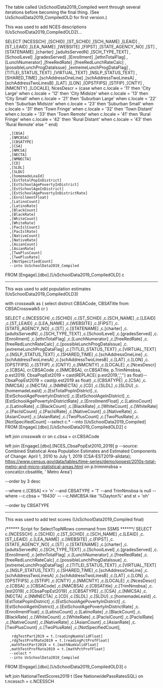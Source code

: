 The table called UsSchoolData2019_Compiled went through several iterations before becoming the final thing. (See UsSchoolData2019_CompiledOLD for first version.)

This was used to add NCES descriptions (UsSchoolData2019_CompiledOLD2)...

SELECT 
[NCESSCH]
      ,[SCHID]
      ,[ST_SCHID]
      ,[SCH_NAME]
      ,[LEAID]
      ,[ST_LEAID]
      ,[LEA_NAME]
      ,[WEBSITE]
      ,[FIPST]
      ,[STATE_AGENCY_NO]
      ,[ST]
      ,[STATENAME]
      ,[charter]
      ,[adultsServedN]
      ,[SCH_TYPE_TEXT]
      ,[SchoolLevel]
      ,[gradesServed]
      ,[Enrollment]
      ,[ethnTotalFlag]
      ,[LunchNumerator]
      ,[freeRedRate]
      ,[freeRedLunchRateCalc]
      ,[possibleLunchProgDataIssue]
      ,[extremeLunchProgDataFlag]
      ,[TITLEI_STATUS_TEXT]
      ,[VIRTUAL_TEXT]
      ,[NSLP_STATUS_TEXT]
      ,[SHARED_TIME]
      ,[schAddressOneLine]
      ,[schAddressTwoLinesA]
      ,[schAddressTwoLinesB]
      ,[LAT]
      ,[LON]
      ,[OPSTFIPS]
      ,[STFIP]
      ,[CNTY]
      ,[NMCNTY]
      ,[LOCALE],
	  NcesDescr = (case
				when c.locale = '11' then 'City Large'
				when c.locale = '12' then 'City Midsize'
				when c.locale = '13' then 'City Small'
				when c.locale = '21' then 'Suburban Large'
				when c.locale = '22' then 'Suburban Midsize'
				when c.locale = '23' then 'Suburban Small'
				when c.locale = '31' then 'Town Fringe'
				when c.locale = '32' then 'Town Distant'
				when c.locale = '33' then 'Town Remote'
				when c.locale = '41' then 'Rural Fringe'
				when c.locale = '42' then 'Rural Distant'
				when c.locale = '43' then 'Rural Remote'
				else '' end)

      ,[CBSA]
      ,[NMCBSA]
      ,[CBSATYPE]
      ,[CSA]
      ,[NMCSA]
      ,[NECTA]
      ,[NMNECTA]
      ,[CD]
      ,[SLDL]
      ,[SLDU]
      ,[homemadeLeaId]
      ,[EstTotalPopInDistrict]
      ,[EstSchoolAgePovertyInDistrict]
      ,[EstSchoolAgeInDistrict]
      ,[EstSchoolAgePovertyInDistrictRate]
      ,[EnrollmentFloat]
      ,[LatinoCount]
      ,[LatinoRate]
      ,[BlackCount]
      ,[BlackRate]
      ,[WhiteCount]
      ,[WhiteRate]
      ,[PacIslCount]
      ,[PacIslRate]
      ,[NativeCount]
      ,[NativeRate]
      ,[AsianCount]
      ,[AsianRate]
      ,[TwoPlusCount]
      ,[TwoPlusRate]
      ,[NotSpecifiedCount]
	  --into UsSchoolData2019_Compiled
  FROM [Engage].[dbo].[UsSchoolData2019_CompiledOLD] c
  
 ------------------
 
  This was used to add population estimates (UsSchoolData2019_CompiledOLD3)
  
with crosswalk as (
select distinct CBSACode, CBSATitle from CBSACrosswalk5 cr
)

SELECT c.[NCESSCH]
      ,c.[SCHID]
      ,c.[ST_SCHID]
      ,c.[SCH_NAME]
      ,c.[LEAID]
      ,c.[ST_LEAID]
      ,c.[LEA_NAME]
      ,c.[WEBSITE]
      ,c.[FIPST]
      ,c.[STATE_AGENCY_NO]
      ,c.[ST]
      ,c.[STATENAME]
      ,c.[charter]
      ,c.[adultsServedN]
      ,c.[SCH_TYPE_TEXT]
      ,c.[SchoolLevel]
      ,c.[gradesServed]
      ,c.[Enrollment]
      ,c.[ethnTotalFlag]
      ,c.[LunchNumerator]
      ,c.[freeRedRate]
      ,c.[freeRedLunchRateCalc]
      ,c.[possibleLunchProgDataIssue]
      ,c.[extremeLunchProgDataFlag]
      ,c.[TITLEI_STATUS_TEXT]
      ,c.[VIRTUAL_TEXT]
      ,c.[NSLP_STATUS_TEXT]
      ,c.[SHARED_TIME]
      ,c.[schAddressOneLine]
      ,c.[schAddressTwoLinesA]
      ,c.[schAddressTwoLinesB]
      ,c.[LAT]
      ,c.[LON]
      ,c.[OPSTFIPS]
      ,c.[STFIP]
      ,c.[CNTY]
      ,c.[NMCNTY]
      ,c.[LOCALE]
      ,c.[NcesDescr]
      ,c.[CBSA], cr.CBSACode
      ,c.[NMCBSA], cr.CBSATitle, p.TrimNmsbsa, p.est2019, CbsaPopEst2019 = cast(REPLACE( p.est2019,',','') as float)-- CbsaPopEst2019 = cast(p.est2019 as float)
      ,c.[CBSATYPE]
      ,c.[CSA]
      ,c.[NMCSA]
      ,c.[NECTA]
      ,c.[NMNECTA]
      ,c.[CD]
      ,c.[SLDL]
      ,c.[SLDU]
      ,c.[homemadeLeaId]
      ,c.[EstTotalPopInDistrict]
      ,c.[EstSchoolAgePovertyInDistrict]
      ,c.[EstSchoolAgeInDistrict]
      ,c.[EstSchoolAgePovertyInDistrictRate]
      ,c.[EnrollmentFloat]
      ,c.[LatinoCount]
      ,c.[LatinoRate]
      ,c.[BlackCount]
      ,c.[BlackRate]
      ,c.[WhiteCount]
      ,c.[WhiteRate]
      ,c.[PacIslCount]
      ,c.[PacIslRate]
      ,c.[NativeCount]
      ,c.[NativeRate]
      ,c.[AsianCount]
      ,c.[AsianRate]
      ,c.[TwoPlusCount]
      ,c.[TwoPlusRate]
      ,c.[NotSpecifiedCount]
	  --select  c.*
	  --into [UsSchoolData2019_Compiled]
  FROM [Engage].[dbo].[UsSchoolData2019_CompiledOLD2] c

left join crosswalk cr
on c.cbsa = cr.CBSACode 

left join [Engage].[dbo].[NCES_CbsaPopEst2010_2019] p --source: Combined Statistical Area Population Estimates and Estimated Components of Change: April 1, 2010 to July 1, 2019 (CSA-EST2019-alldata); https://www.census.gov/data/tables/time-series/demo/popest/2010s-total-metro-and-micro-statistical-areas.html
on p.trimnmsbsa = concat(cr.cbsatitle, ' Metro Area')

--order by 3 desc

--where c.[CBSA] <> 'n'
--and CBSATYPE = '1'
--and TrimNmsbsa is null
--where --c.cbsa = '19430' -- 
--c.NMCBSA like '%Dayton%' and st = 'oh'

--order by CBSATYPE

---------------------

This was used to add test scores (UsSchoolData2019_Compiled final)

/****** Script for SelectTopNRows command from SSMS  ******/
SELECT  
	   c.[NCESSCH]
      ,c.[SCHID]
      ,c.[ST_SCHID]
      ,c.[SCH_NAME]
      ,c.[LEAID]
      ,c.[ST_LEAID]
      ,c.[LEA_NAME]
      ,c.[WEBSITE]
      ,c.[FIPST]
      ,c.[STATE_AGENCY_NO]
      ,c.[ST]
      ,c.[STATENAME]
      ,c.[charter]
      ,c.[adultsServedN]
      ,c.[SCH_TYPE_TEXT]
      ,c.[SchoolLevel]
      ,c.[gradesServed]
      ,c.[Enrollment]
      ,c.[ethnTotalFlag]
      ,c.[LunchNumerator]
      ,c.[freeRedRate]
      ,c.[freeRedLunchRateCalc]
      ,c.[possibleLunchProgDataIssue]
      ,c.[extremeLunchProgDataFlag]
      ,c.[TITLEI_STATUS_TEXT]
      ,c.[VIRTUAL_TEXT]
      ,c.[NSLP_STATUS_TEXT]
      ,c.[SHARED_TIME]
      ,c.[schAddressOneLine]
      ,c.[schAddressTwoLinesA]
      ,c.[schAddressTwoLinesB]
      ,c.[LAT]
      ,c.[LON]
      ,c.[OPSTFIPS]
      ,c.[STFIP]
      ,c.[CNTY]
      ,c.[NMCNTY]
      ,c.[LOCALE]
      ,c.[NcesDescr]
      ,c.[CBSA]
      ,c.[CBSACode]
      ,c.[NMCBSA]
      ,c.[CBSATitle]
      ,c.[TrimNmsbsa]
      ,c.[est2019]
      ,c.[CbsaPopEst2019]
      ,c.[CBSATYPE]
      ,c.[CSA]
      ,c.[NMCSA]
      ,c.[NECTA]
      ,c.[NMNECTA]
      ,c.[CD]
      ,c.[SLDL]
      ,c.[SLDU]
      ,c.[homemadeLeaId]
      ,c.[EstTotalPopInDistrict]
      ,c.[EstSchoolAgePovertyInDistrict]
      ,c.[EstSchoolAgeInDistrict]
      ,c.[EstSchoolAgePovertyInDistrictRate]
      ,c.[EnrollmentFloat]
      ,c.[LatinoCount]
      ,c.[LatinoRate]
      ,c.[BlackCount]
      ,c.[BlackRate]
      ,c.[WhiteCount]
      ,c.[WhiteRate]
      ,c.[PacIslCount]
      ,c.[PacIslRate]
      ,c.[NativeCount]
      ,c.[NativeRate]
      ,c.[AsianCount]
      ,c.[AsianRate]
      ,c.[TwoPlusCount]
      ,c.[TwoPlusRate]
      ,c.[NotSpecifiedCount],

	   rdgTestPart2019 = t.[readingNumValidFloat]
      ,rdgTestProfRate2019 = t.[readingPctProfFloat]
      ,mathTestPart2019 = t.[mathNumValidFloat]
      ,mathTestProfRate2019 = t.[mathPctProfFloat]
	  --select * 
	  --into UsSchoolData2019_Compiled
  FROM [Engage].[dbo].[UsSchoolData2019_CompiledOLD3] c

  left join NationalTestScores2019 t (See NationwidePassRatesSQL)
  on t.ncessch = c.NCESSCH
